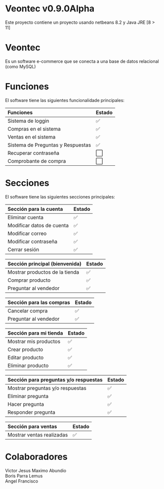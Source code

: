 # Veontec v0.9.0Alpha
Este proyecto contiene un proyecto usando netbeans 8.2 y Java JRE [8 > 11]

# Veontec
Es un software e-commerce que se conecta a una base de datos relacional (como MySQL) <br>

# Funciones
El software tiene las siguientes funcionalidade principales: <br>

Funciones | Estado 
:------------ | :-------------
Sistema de loggin | :white_check_mark: 
Compras en el sistema | :white_check_mark: 
Ventas en el sistema | :white_check_mark: 
Sistema de Preguntas y Respuestas | :white_check_mark: 
Recuperar contraseña | :white_large_square:
Comprobante de compra | :white_large_square:

# Secciones
El software tiene las siguientes secciones principales: <br>

Sección para la cuenta | Estado 
:------------ | :-------------
Eliminar cuenta | :white_check_mark:
Modificar datos de cuenta | :white_check_mark:
Modificar correo | :white_check_mark:
Modificar contraseña | :white_check_mark:
Cerrar sesión | :white_check_mark:

Sección principal (bienvenida) | Estado
:------------ | :------------- 
Mostrar productos de la tienda | :white_check_mark:
Comprar producto | :white_check_mark:
Preguntar al vendedor | :white_check_mark:

Sección para las compras | Estado
:------------ | :-------------
Cancelar compra | :white_check_mark:
Preguntar al vendedor | :white_check_mark:

Sección para mi tienda | Estado
:------------ | :-------------
Mostrar mis productos | :white_check_mark:
Crear producto | :white_check_mark: 
Editar producto | :white_check_mark:
Eliminar producto | :white_check_mark:

Sección para preguntas y/o respuestas | Estado
:------------ | :-------------
Mostrar preguntas y/o respuestas | :white_check_mark:
Eliminar pregunta | :white_check_mark: 
Hacer pregunta | :white_check_mark: 
Responder pregunta | :white_check_mark: 

Sección para ventas | Estado
:------------ | :-------------
Mostrar ventas realizadas | :white_check_mark:

# Colaboradores
Victor Jesus Maximo Abundio <br>
Boris Parra Lemus <br>
Angel Francisco <br>
